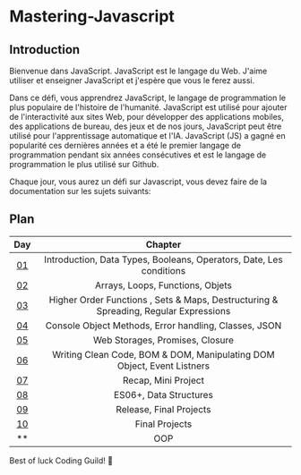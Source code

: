 # Mastering-Javascript

## Introduction

Bienvenue dans JavaScript. JavaScript est le langage du Web. J'aime utiliser et enseigner JavaScript et j'espère que vous le ferez aussi.

Dans ce défi, vous apprendrez JavaScript, le langage de programmation le plus populaire de l'histoire de l'humanité. JavaScript est utilisé pour ajouter de l'interactivité aux sites Web, pour développer des applications mobiles, des applications de bureau, des jeux et de nos jours, JavaScript peut être utilisé pour l'apprentissage automatique et l'IA. JavaScript (JS) a gagné en popularité ces dernières années et a été le premier langage de programmation pendant six années consécutives et est le langage de programmation le plus utilisé sur Github.

Chaque jour, vous aurez un défi sur Javascript, vous devez faire de la documentation sur les sujets suivants:

## Plan

| Day | Chapter |
|:---:|:---:|
| [01](./day_01/day_01.md) | Introduction, Data Types, Booleans, Operators, Date, Les conditions  |
| [02](./day_02/day_02.md) | Arrays, Loops, Functions, Objets |
| [03](./day_03/day_03.md) | Higher Order Functions , Sets & Maps, Destructuring & Spreading, Regular Expressions |
| [04](./day_04/day_04.md) | Console Object Methods, Error handling, Classes, JSON |
| [05](./day_05/day_05.md) | Web Storages, Promises, Closure |
| [06](./day_06/day_06.md) | Writing Clean Code, BOM & DOM, Manipulating DOM Object, Event Listners |
| [07](./day_07/day_07.md) | Recap, Mini Project |
| [08](./day_08/day_08.md) | ES06+, Data Structures |
| [09](./day_09/day_09.md) | Release, Final Projects |
| [10](./day_10/day_10.md) | Final Projects |
| ** | OOP |

Best of luck Coding Guild! 🚀